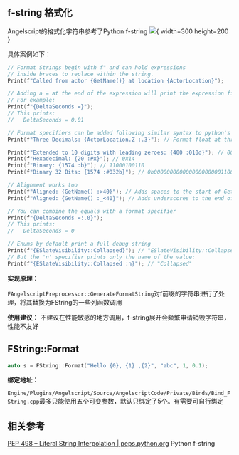 

## f-string 格式化

Angelscript的格式化字符串参考了Python f-string
![](https://chinese.freecodecamp.org/news/content/images/size/w2000/2023/01/py-fstrings.png){ width=300 height=200 }



具体案例如下：

```cpp
// Format Strings begin with f" and can hold expressions
// inside braces to replace within the string.
Print(f"Called from actor {GetName()} at location {ActorLocation}");

// Adding a = at the end of the expression will print the expression first
// For example:
Print(f"{DeltaSeconds =}");
// This prints:
//   DeltaSeconds = 0.01

// Format specifiers can be added following similar syntax to python's f-strings:
Print(f"Three Decimals: {ActorLocation.Z :.3}"); // Format float at three decimals of precision

Print(f"Extended to 10 digits with leading zeroes: {400 :010d}"); // 0000000400
Print(f"Hexadecimal: {20 :#x}"); // 0x14
Print(f"Binary: {1574 :b}"); // 11000100110
Print(f"Binary 32 Bits: {1574 :#032b}"); // 0b00000000000000000000011000100110

// Alignment works too
Print(f"Aligned: {GetName() :>40}"); // Adds spaces to the start of GetName() so it is 40 characters
Print(f"Aligned: {GetName() :_<40}"); // Adds underscores to the end of GetName() so it is 40 characters

// You can combine the equals with a format specifier
Print(f"{DeltaSeconds =:.0}");
// This prints:
//   DeltaSeconds = 0

// Enums by default print a full debug string
Print(f"{ESlateVisibility::Collapsed}"); // "ESlateVisibility::Collapsed (1)"
// But the 'n' specifier prints only the name of the value:
Print(f"{ESlateVisibility::Collapsed :n}"); // "Collapsed"
```

**实现原理：**

`FAngelscriptPreprocessor::GenerateFormatString`对f前缀的字符串进行了处理，将其替换为FString的一些列函数调用

**使用建议：** 
不建议在性能敏感的地方调用，f-string展开会频繁申请销毁字符串，性能不友好

## FString::Format

```cpp
auto s = FString::Format("Hello {0}, {1} ,{2}", "abc", 1, 0.1);
```

**绑定地址：**

`Engine/Plugins/Angelscript/Source/AngelscriptCode/Private/Binds/Bind_FString.cpp`最多只能使用五个可变参数，默认只绑定了5个。有需要可自行绑定

## 相关参考

[PEP 498 – Literal String Interpolation | peps.python.org](https://peps.python.org/pep-0498/) Python f-string



